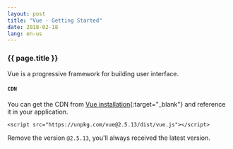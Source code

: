 ```yaml
---
layout: post
title: "Vue - Getting Started"
date: 2018-02-18
lang: en-us
---
```


### {{ page.title }}

Vue is a progressive framework for building user interface.

#### `CDN`

You can get the CDN from [Vue installation](https://vuejs.org/v2/guide/installation.html){:target="_blank"} and reference it in your application.

    <script src="https://unpkg.com/vue@2.5.13/dist/vue.js"></script>

Remove the version `@2.5.13`, you'll always received the latest version.

